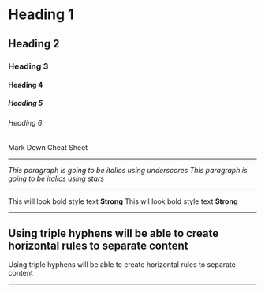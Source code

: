 <!--Heading -->

# Heading 1
## Heading 2
### Heading 3
#### Heading 4
##### Heading 5
###### Heading 6
Mark Down Cheat Sheet

---
<!-- Italics -->
_This paragraph is going to be italics using underscores_
*This paragraph is going to be italics using stars*

---
<!-- Strong -->
This will look bold style text **Strong**
This wil look bold style text __Strong__

---
<!-- Horizontal Rule -->
Using triple hyphens will be able to create horizontal rules to separate content
---
Using triple hyphens will be able to create horizontal rules to separate content
___ 
